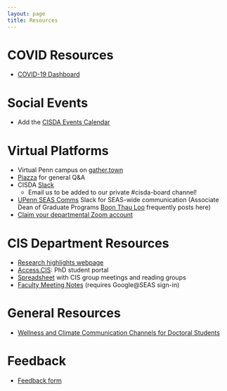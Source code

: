 ```yaml
---
layout: page
title: Resources
---
```

# COVID Resources
- [COVID-19 Dashboard](https://coronavirus.upenn.edu/announcements)

# Social Events
- Add the [CISDA Events Calendar](https://calendar.google.com/calendar?cid=Y19ncGk4cXBrcWFyNDg5bTFsOXQ4djhhNjJrb0Bncm91cC5jYWxlbmRhci5nb29nbGUuY29t)

# Virtual Platforms
- Virtual Penn campus on [gather.town](https://gather.town/aQMGI0l1R8DP0Ovv/penn-cis)
- [Piazza](https://piazza.com/class/jzjxhmkdn7o549) for general Q&A
- CISDA [Slack](https://join.slack.com/t/penn-cis-phd/shared_invite/zt-lav7oxo7-TSqn30Xq82FlJbo9aW1SXw)
    - Email us to be added to our private #cisda-board channel!
- [UPenn SEAS Comms](https://join.slack.com/t/upennseascomms/shared_invite/zt-ifsz0yd3-lNwr8Cc1X~3YLm1wtDg12w) 
  Slack for SEAS-wide communication (Associate Dean of 
  Graduate Programs [Boon Thau Loo](https://boonloo.cis.upenn.edu/) frequently posts here)
- [Claim your departmental Zoom account](https://upenn.zoom.us/)

# CIS Department Resources
- [Research highlights webpage](https://highlights.cis.upenn.edu/)
- [Access.CIS](https://access.cis.upenn.edu/): PhD student portal
- [Spreadsheet](https://docs.google.com/spreadsheets/d/16PHIwHQodiWW2u4BWmM8rXsNYDRSXIGXwkEVecerzEw/edit#gid=0) 
  with CIS group meetings and reading groups
- [Faculty Meeting Notes](https://drive.google.com/drive/folders/1fKvY9u13pnsx5yP1CO8KFTIDb2ygRP82?usp=sharing) (requires Google@SEAS sign-in)

# General Resources
- [Wellness and Climate Communication Channels for Doctoral Students](https://docs.google.com/document/d/188Be6oetGfHrBbdKAcxs1anQtv_Xy3kC6GiflgsM2o0/edit?usp=sharing)

# Feedback
- <a href="https://forms.gle/TKztGT46pPWcy8qn9" target="_blank">Feedback form</a>
